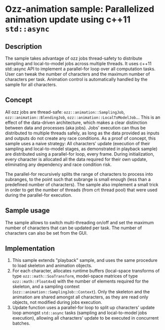 # Ozz-animation sample: Parallelized animation update using c++11 `std::async`

## Description

The sample takes advantage of ozz jobs thread-safety to distribute sampling and local-to-model jobs across multiple threads. It uses c++11 std::async API to implement a parallel-for loop over all computation tasks. 
User can tweak the number of characters and the maximum number of characters per task. Animation control is automatically handled by the sample for all characters.

## Concept

All ozz jobs are thread-safe: `ozz::animation::SamplingJob`, `ozz::animation::BlendingJob`, `ozz::animation::LocalToModelJob`... This is an effect of the data-driven architecture, which makes a clear distinction between data and processes (aka jobs). Jobs' execution can thus be distributed to multiple threads safely, as long as the data provided as inputs and outputs do not create any race conditions.
As a proof of concept, this sample uses a naive strategy: All characters' update (execution of their sampling and local-to-model stages, as demonstrated in playback sample) are distributed using a parallel-for loop, every frame. During initialization, every character is allocated all the data required for their own update, eliminating any dependency and race condition risk.

The parallel-for recursively splits the range of characters to process into subranges, to the point such that subrange is small enough (less than a predefined number of characters). The sample also implement a small trick in order to get the number of threads (from crt thread pool) that were used during the parallel-for execution.

## Sample usage

The sample allows to switch multi-threading on/off and set the maximum number of characters that can be updated per task.
The number of characters can also be set from the GUI.

## Implementation

1. This sample extends "playback" sample, and uses the same procedure to load skeleton and animation objects.
2. For each character, allocates runtime buffers (local-space transforms of type `ozz::math::SoaTransform`, model-space matrices of type `ozz::math::Float4x4`) with the number of elements required for the skeleton, and a sampling context (`ozz::animation::SamplingJob::Context`). Only the skeleton and the animation are shared amongst all characters, as they are read only objects, not modified during jobs execution.
3. Update function uses a parallel-for loop to split up characters' update loop amongst `std::async` tasks (sampling and local-to-model jobs execution), allowing all characters' update to be executed in concurrent batches.